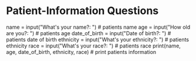 # Patient-Information Questions
name = input("What's your name?: ") # patients name
age = input("How old are you?: ") # patients age
date_of_birth = input("Date of birth?: ") # patients date of birth
ethnicity = input("What's your ethnicity?: ") # patients ethnicity
race = input("What's your race?: ") # patients race
print(name, age, date_of_birth, ethnicity, race) # print patients information
